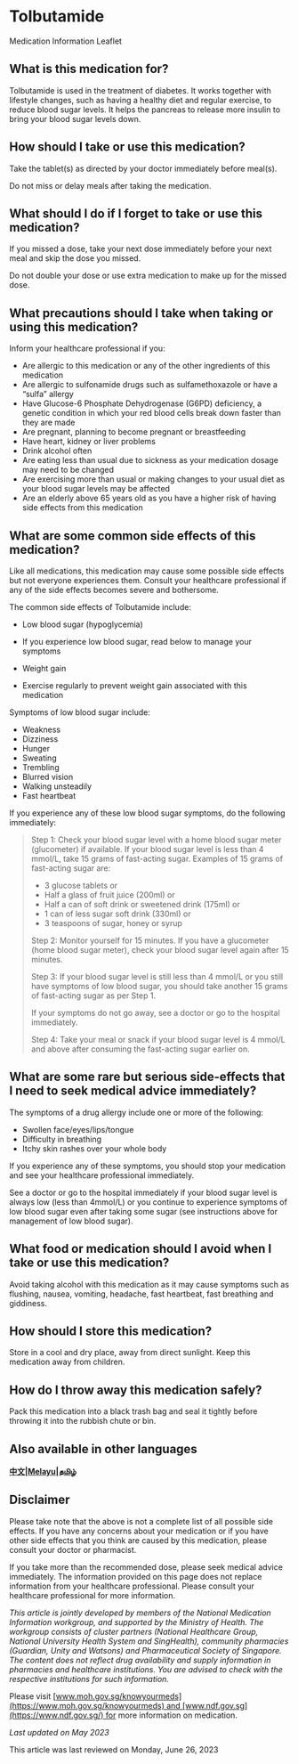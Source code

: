 # Tolbutamide

Medication Information Leaflet

What is this medication for?
----------------------------

Tolbutamide is used in the treatment of diabetes. It works together with lifestyle changes, such as having a healthy diet and regular exercise, to reduce blood sugar levels. It helps the pancreas to release more insulin to bring your blood sugar levels down.

How should I take or use this medication?
-----------------------------------------

Take the tablet(s) as directed by your doctor immediately before meal(s).

Do not miss or delay meals after taking the medication.

What should I do if I forget to take or use this medication?
------------------------------------------------------------

If you missed a dose, take your next dose immediately before your next meal and skip the dose you missed.

Do not double your dose or use extra medication to make up for the missed dose.

What precautions should I take when taking or using this medication?
--------------------------------------------------------------------

Inform your healthcare professional if you:

* Are allergic to this medication or any of the other ingredients of this medication
* Are allergic to sulfonamide drugs such as sulfamethoxazole or have a “sulfa” allergy
* Have Glucose-6 Phosphate Dehydrogenase (G6PD) deficiency, a genetic condition in which your red blood cells break down faster than they are made
* Are pregnant, planning to become pregnant or breastfeeding
* Have heart, kidney or liver problems
* Drink alcohol often
* Are eating less than usual due to sickness as your medication dosage may need to be changed
* Are exercising more than usual or making changes to your usual diet as your blood sugar levels may be affected
* Are an elderly above 65 years old as you have a higher risk of having side effects from this medication

What are some common side effects of this medication?
-----------------------------------------------------

Like all medications, this medication may cause some possible side effects but not everyone experiences them. Consult your healthcare professional if any of the side effects becomes severe and bothersome.

The common side effects of Tolbutamide include:

* Low blood sugar (hypoglycemia)

+ If you experience low blood sugar, read below to manage your symptoms

* Weight gain

+ Exercise regularly to prevent weight gain associated with this medication

Symptoms of low blood sugar include:

* Weakness
* Dizziness
* Hunger
* Sweating
* Trembling
* Blurred vision
* Walking unsteadily
* Fast heartbeat

If you experience any of these low blood sugar symptoms, do the following immediately:

> Step 1: Check your blood sugar level with a home blood sugar meter (glucometer) if available. If your blood sugar level is less than 4 mmol/L, take 15 grams of fast-acting sugar. Examples of 15 grams of fast-acting sugar are:
>
> + 3 glucose tablets or
> + Half a glass of fruit juice (200ml) or
> + Half a can of soft drink or sweetened drink (175ml) or
> + 1 can of less sugar soft drink (330ml) or
> + 3 teaspoons of sugar, honey or syrup
>
> Step 2: Monitor yourself for 15 minutes. If you have a glucometer (home blood sugar meter), check your blood sugar level again after 15 minutes.
>
> Step 3: If your blood sugar level is still less than 4 mmol/L or you still have symptoms of low blood sugar, you should take another 15 grams of fast-acting sugar as per Step 1.
>
> If your symptoms do not go away, see a doctor or go to the hospital immediately.
>
> Step 4: Take your meal or snack if your blood sugar level is 4 mmol/L and above after consuming the fast-acting sugar earlier on.

What are some rare but serious side-effects that I need to seek medical advice immediately?
-------------------------------------------------------------------------------------------

The symptoms of a drug allergy include one or more of the following:

* Swollen face/eyes/lips/tongue
* Difficulty in breathing
* Itchy skin rashes over your whole body

If you experience any of these symptoms, you should stop your medication and see your healthcare professional immediately.

See a doctor or go to the hospital immediately if your blood sugar level is always low (less than 4mmol/L) or you continue to experience symptoms of low blood sugar even after taking some sugar (see instructions above for management of low blood sugar).

What food or medication should I avoid when I take or use this medication?
--------------------------------------------------------------------------

Avoid taking alcohol with this medication as it may cause symptoms such as flushing, nausea, vomiting, headache, fast heartbeat, fast breathing and giddiness.

How should I store this medication?
-----------------------------------

Store in a cool and dry place, away from direct sunlight. Keep this medication away from children.

How do I throw away this medication safely?
-------------------------------------------

Pack this medication into a black trash bag and seal it tightly before throwing it into the rubbish chute or bin.

Also available in other languages
---------------------------------

[**中文**](https://ch-api.healthhub.sg/api/public/content/bd3d684707a2409594b0a38b185422e4?v=b44d5e28)**|**[**Melayu**](https://ch-api.healthhub.sg/api/public/content/e0933a27d8374fd0ba707ecf2c0dfa19?v=2b26499a)**|**[**தமிழ்**](https://ch-api.healthhub.sg/api/public/content/d81eb9191062485cb53d2e22adf6f5aa?v=90d0fc9d)

Disclaimer
----------

Please take note that the above is not a complete list of all possible side effects. If you have any concerns about your medication or if you have other side effects that you think are caused by this medication, please consult your doctor or pharmacist.

If you take more than the recommended dose, please seek medical advice immediately. The information provided on this page does not replace information from your healthcare professional. Please consult your healthcare professional for more information.

*This article is jointly developed by members of the National Medication Information workgroup, and supported by the Ministry of Health. The workgroup consists of cluster partners (National Healthcare Group, National University Health System and SingHealth), community pharmacies (Guardian, Unity and Watsons) and Pharmaceutical Society of Singapore. The content does not reflect drug availability and supply information in pharmacies and healthcare institutions. You are advised to check with the respective institutions for such information.*

Please visit [www.moh.gov.sg/knowyourmeds](https://www.moh.gov.sg/knowyourmeds) and [www.ndf.gov.sg](https://www.ndf.gov.sg/) for more information on medication.

*Last updated on May 2023*

This article was last reviewed on
Monday, June 26, 2023